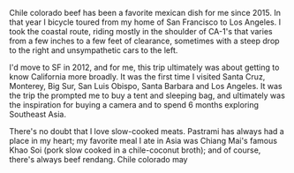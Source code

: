 Chile colorado beef has been a favorite mexican dish for me since 2015. In that year I 
bicycle toured from my home of San Francisco to Los Angeles. I took the coastal route,
riding mostly in the shoulder of CA-1's that varies from a few inches to a few feet of 
clearance, sometimes with a steep drop to the right and unsympathetic cars to the left.

I'd move to SF in 2012, and for me, this trip ultimately was about getting to know
California more broadly. It was the first time I visited Santa Cruz, Monterey, Big Sur,
San Luis Obispo, Santa Barbara and Los Angeles. It was the trip the prompted me to buy 
a tent and sleeping bag, and ultimately was the inspiration for buying a camera and 
to spend 6 months exploring Southeast Asia.

There's no doubt that I love slow-cooked meats. Pastrami has always had a place in my heart; my favorite meal I ate in Asia was Chiang Mai's famous Khao Soi (pork slow cooked in a chile-coconut broth); and of course, there's always beef rendang. Chile colorado may
